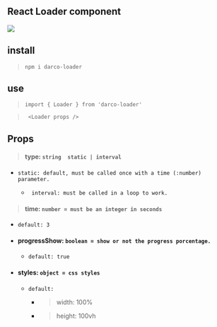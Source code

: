 ## React Loader component



![](https://github.com/idahogurl/vs-code-prettier-eslint/assets/29819444/bc9e67a5-a02e-4922-a9b7-3646d3735b04)

## install
> ``` npm i darco-loader ```

## use
> ``` import { Loader } from 'darco-loader' ```

> ```  <Loader props />  ```


## Props

> ####  type: ``` string  static | interval ```
  - ``` static: default, must be called once with a time (:number) parameter. ```

    - ``` interval: must be called in a loop to work.```

> #### time: ``` number = must be an integer in seconds ```
- ``` default: 3 ```

- #### progressShow: ``` boolean = show or not the progress porcentage. ```
    - ``` default: true ```

- #### styles: ``` object = css styles ```
    - ``` default: ``` 
        - > width: 100%
        - > height: 100vh
